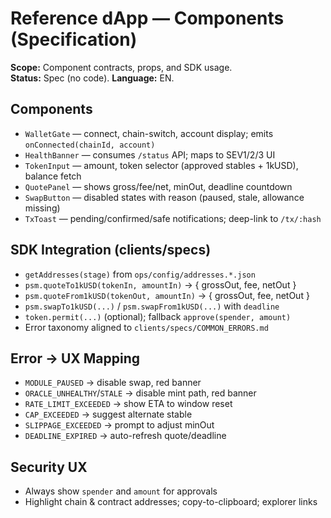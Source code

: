 # Reference dApp — Components (Specification)
**Scope:** Component contracts, props, and SDK usage.  
**Status:** Spec (no code). **Language:** EN.

## Components
- `WalletGate` — connect, chain-switch, account display; emits `onConnected(chainId, account)`
- `HealthBanner` — consumes `/status` API; maps to SEV1/2/3 UI
- `TokenInput` — amount, token selector (approved stables + 1kUSD), balance fetch
- `QuotePanel` — shows gross/fee/net, minOut, deadline countdown
- `SwapButton` — disabled states with reason (paused, stale, allowance missing)
- `TxToast` — pending/confirmed/safe notifications; deep-link to `/tx/:hash`

## SDK Integration (clients/specs)
- `getAddresses(stage)` from `ops/config/addresses.*.json`
- `psm.quoteTo1kUSD(tokenIn, amountIn)` → { grossOut, fee, netOut }
- `psm.quoteFrom1kUSD(tokenOut, amountIn)` → { grossOut, fee, netOut }
- `psm.swapTo1kUSD(...)` / `psm.swapFrom1kUSD(...)` with `deadline`
- `token.permit(...)` (optional); fallback `approve(spender, amount)`
- Error taxonomy aligned to `clients/specs/COMMON_ERRORS.md`

## Error → UX Mapping
- `MODULE_PAUSED` → disable swap, red banner
- `ORACLE_UNHEALTHY`/`STALE` → disable mint path, red banner
- `RATE_LIMIT_EXCEEDED` → show ETA to window reset
- `CAP_EXCEEDED` → suggest alternate stable
- `SLIPPAGE_EXCEEDED` → prompt to adjust minOut
- `DEADLINE_EXPIRED` → auto-refresh quote/deadline

## Security UX
- Always show `spender` and `amount` for approvals
- Highlight chain & contract addresses; copy-to-clipboard; explorer links
